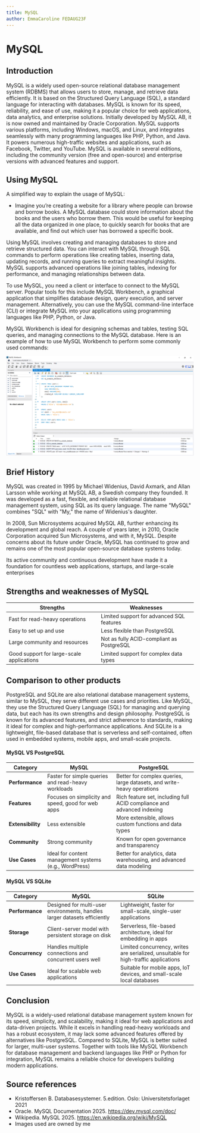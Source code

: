 ```yaml
---
title: MySQL
author: EmmaCaroline FEDAUG23F
---
```


# MySQL

## Introduction

MySQL is a widely used open-source relational database management system (RDBMS) that allows users to store, manage, and retrieve data efficiently. It is based on the Structured Query Language (SQL), a standard language for interacting with databases. MySQL is known for its speed, reliability, and ease of use, making it a popular choice for web applications, data analytics, and enterprise solutions.
Initially developed by MySQL AB, it is now owned and maintained by Oracle Corporation. MySQL supports various platforms, including Windows, macOS, and Linux, and integrates seamlessly with many programming languages like PHP, Python, and Java. It powers numerous high-traffic websites and applications, such as Facebook, Twitter, and YouTube.
MySQL is available in several editions, including the community version (free and open-source) and enterprise versions with advanced features and support.

## Using MySQL

A simplified way to explain the usage of MySQL:

- Imagine you’re creating a website for a library where people can browse and borrow books. A MySQL database could store information about the  
  books and the users who borrow them. This would be useful for keeping all the data organized in one place, to quickly search for books that are available, and find out which user has borrowed a specific book.

Using MySQL involves creating and managing databases to store and retrieve structured data. You can interact with MySQL through SQL commands to perform operations like creating tables, inserting data, updating records, and running queries to extract meaningful insights. MySQL supports advanced operations like joining tables, indexing for performance, and managing relationships between data.

To use MySQL, you need a client or interface to connect to the MySQL server. Popular tools for this include MySQL Workbench, a graphical application that simplifies database design, query execution, and server management. Alternatively, you can use the MySQL command-line interface (CLI) or integrate MySQL into your applications using programming languages like PHP, Python, or Java.

MySQL Workbench is ideal for designing schemas and tables, testing SQL queries, and managing connections to the MySQL database.
Here is an example of how to use MySQL Workbench to perform some commonly used commands:

![My Image](../../../../assets/databases/mySQL_example_DevPlatforms.png)

## Brief History

MySQL was created in 1995 by Michael Widenius, David Axmark, and Allan Larsson while working at MySQL AB, a Swedish company they founded. It was developed as a fast, flexible, and reliable relational database management system, using SQL as its query language. The name "MySQL" combines "SQL" with "My," the name of Widenius's daughter.

In 2008, Sun Microsystems acquired MySQL AB, further enhancing its development and global reach. A couple of years later, in 2010, Oracle Corporation acquired Sun Microsystems, and with it, MySQL. Despite concerns about its future under Oracle, MySQL has continued to grow and remains one of the most popular open-source database systems today.

Its active community and continuous development have made it a foundation for countless web applications, startups, and large-scale enterprises

## Strengths and weaknesses of MySQL

| Strengths                                 | Weaknesses                                |
| ----------------------------------------- | ----------------------------------------- |
| Fast for read-heavy operations            | Limited support for advanced SQL features |
| Easy to set up and use                    | Less flexible than PostgreSQL             |
| Large community and resources             | Not as fully ACID-compliant as PostgreSQL |
| Good support for large-scale applications | Limited support for complex data types    |

## Comparison to other products

PostgreSQL and SQLite are also relational database management systems, similar to MySQL, they serve different use cases and priorities. Like MySQL, they use the Structured Query Language (SQL) for managing and querying data, but each has its own strengths and design philosophy.
PostgreSQL is known for its advanced features, and strict adherence to standards, making it ideal for complex and high-performance applications. And SQLite is a lightweight, file-based database that is serverless and self-contained, often used in embedded systems, mobile apps, and small-scale projects.

#### MySQL VS PostgreSQL

| Category          | MySQL                                                  | PostgreSQL                                                             |
| ----------------- | ------------------------------------------------------ | ---------------------------------------------------------------------- |
| **Performance**   | Faster for simple queries and read-heavy workloads     | Better for complex queries, large datasets, and write-heavy operations |
| **Features**      | Focuses on simplicity and speed, good for web apps     | Rich feature set, including full ACID compliance and advanced indexing |
| **Extensibility** | Less extensible                                        | More extensible, allows custom functions and data types                |
| **Community**     | Strong community                                       | Known for open governance and transparency                             |
| **Use Cases**     | Ideal for content management systems (e.g., WordPress) | Better for analytics, data warehousing, and advanced data modeling     |

#### MySQL VS SQLite

| Category        | MySQL                                                                     | SQLite                                                                               |
| --------------- | ------------------------------------------------------------------------- | ------------------------------------------------------------------------------------ |
| **Performance** | Designed for multi-user environments, handles larger datasets efficiently | Lightweight, faster for small-scale, single-user applications                        |
| **Storage**     | Client-server model with persistent storage on disk                       | Serverless, file-based architecture, ideal for embedding in apps                     |
| **Concurrency** | Handles multiple connections and concurrent users well                    | Limited concurrency, writes are serialized, unsuitable for high-traffic applications |
| **Use Cases**   | Ideal for scalable web applications                                       | Suitable for mobile apps, IoT devices, and small-scale local databases               |

## Conclusion

MySQL is a widely-used relational database management system known for its speed, simplicity, and scalability, making it ideal for web applications and data-driven projects. While it excels in handling read-heavy workloads and has a robust ecosystem, it may lack some advanced features offered by alternatives like PostgreSQL. Compared to SQLite, MySQL is better suited for larger, multi-user systems. Together with tools like MySQL Workbench for database management and backend languages like PHP or Python for integration, MySQL remains a reliable choice for developers building modern applications.

## Source references

- Kristoffersen B. Databasesystemer. 5.edition. Oslo: Universitetsforlaget 2021
- Oracle. MySQL Documentation 2025. https://dev.mysql.com/doc/
- Wikipedia. MySQL 2025. https://en.wikipedia.org/wiki/MySQL
- Images used are owned by me
